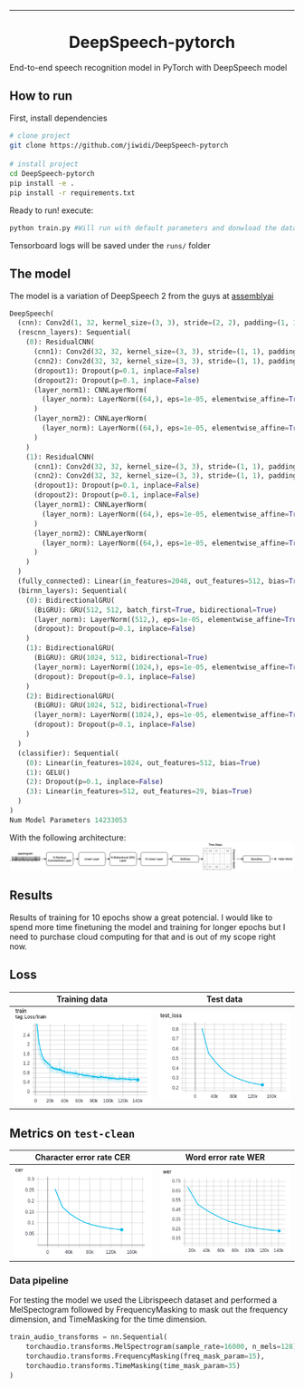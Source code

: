 
---

<div align="center">

# DeepSpeech-pytorch

</div>

End-to-end speech recognition model in PyTorch with DeepSpeech model

## How to run
First, install dependencies
```bash
# clone project
git clone https://github.com/jiwidi/DeepSpeech-pytorch

# install project
cd DeepSpeech-pytorch
pip install -e .
pip install -r requirements.txt
 ```
Ready to run! execute:
```python
python train.py #Will run with default parameters and donwload the datasets in the local directory
```

Tensorboard logs will be saved under the `runs/` folder

## The model
The model is a variation of DeepSpeech 2 from the guys at [assemblyai](https://www.assemblyai.com/)

```py
DeepSpeech(
  (cnn): Conv2d(1, 32, kernel_size=(3, 3), stride=(2, 2), padding=(1, 1))
  (rescnn_layers): Sequential(
    (0): ResidualCNN(
      (cnn1): Conv2d(32, 32, kernel_size=(3, 3), stride=(1, 1), padding=(1, 1))
      (cnn2): Conv2d(32, 32, kernel_size=(3, 3), stride=(1, 1), padding=(1, 1))
      (dropout1): Dropout(p=0.1, inplace=False)
      (dropout2): Dropout(p=0.1, inplace=False)
      (layer_norm1): CNNLayerNorm(
        (layer_norm): LayerNorm((64,), eps=1e-05, elementwise_affine=True)
      )
      (layer_norm2): CNNLayerNorm(
        (layer_norm): LayerNorm((64,), eps=1e-05, elementwise_affine=True)
      )
    )
    (1): ResidualCNN(
      (cnn1): Conv2d(32, 32, kernel_size=(3, 3), stride=(1, 1), padding=(1, 1))
      (cnn2): Conv2d(32, 32, kernel_size=(3, 3), stride=(1, 1), padding=(1, 1))
      (dropout1): Dropout(p=0.1, inplace=False)
      (dropout2): Dropout(p=0.1, inplace=False)
      (layer_norm1): CNNLayerNorm(
        (layer_norm): LayerNorm((64,), eps=1e-05, elementwise_affine=True)
      )
      (layer_norm2): CNNLayerNorm(
        (layer_norm): LayerNorm((64,), eps=1e-05, elementwise_affine=True)
      )
    )
  )
  (fully_connected): Linear(in_features=2048, out_features=512, bias=True)
  (birnn_layers): Sequential(
    (0): BidirectionalGRU(
      (BiGRU): GRU(512, 512, batch_first=True, bidirectional=True)
      (layer_norm): LayerNorm((512,), eps=1e-05, elementwise_affine=True)
      (dropout): Dropout(p=0.1, inplace=False)
    )
    (1): BidirectionalGRU(
      (BiGRU): GRU(1024, 512, bidirectional=True)
      (layer_norm): LayerNorm((1024,), eps=1e-05, elementwise_affine=True)
      (dropout): Dropout(p=0.1, inplace=False)
    )
    (2): BidirectionalGRU(
      (BiGRU): GRU(1024, 512, bidirectional=True)
      (layer_norm): LayerNorm((1024,), eps=1e-05, elementwise_affine=True)
      (dropout): Dropout(p=0.1, inplace=False)
    )
  )
  (classifier): Sequential(
    (0): Linear(in_features=1024, out_features=512, bias=True)
    (1): GELU()
    (2): Dropout(p=0.1, inplace=False)
    (3): Linear(in_features=512, out_features=29, bias=True)
  )
)
Num Model Parameters 14233053
```
With the following architecture:
![model_architecture](images/model_architecture.png)

## Results
Results of training for 10 epochs show a great potencial. I would like to spend more time finetuning the model and training for longer epochs but I need to purchase cloud computing for that and is out of my scope right now.

Loss
-----

|        Training data        |          Test data           |
| :-------------------------: | :--------------------------: |
| ![tr](images/trainloss.png) | ![test](images/testloss.png) |

Metrics on `test-clean`
-----

| Character error rate CER |  Word error rate WER   |
| :----------------------: | :--------------------: |
|  ![CER](images/cer.png)  | ![WER](images/wer.png) |

### Data pipeline

For testing the model we used the Librispeech dataset and performed a MelSpectogram followed by FrequencyMasking to mask out the frequency dimension, and TimeMasking for the time dimension.

```py
train_audio_transforms = nn.Sequential(
    torchaudio.transforms.MelSpectrogram(sample_rate=16000, n_mels=128),
    torchaudio.transforms.FrequencyMasking(freq_mask_param=15),
    torchaudio.transforms.TimeMasking(time_mask_param=35)
)
```


